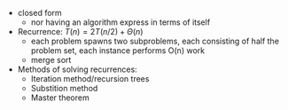 - closed form
	- nor having an algorithm express in terms of itself
- Recurrence: $T(n) = 2 T(n/2) + \Theta(n)$
	- each problem spawns two subproblems, each consisting of half the problem set, each instance performs O(n) work
	- merge sort
- Methods of solving recurrences:
	- Iteration method/recursion trees
	- Substition method
	- Master theorem
